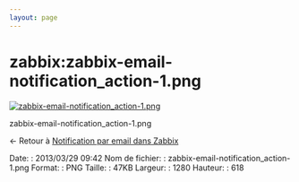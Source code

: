 ```yaml
---
layout: page
---
```


zabbix:zabbix-email-notification\_action-1.png
==============================================

[![zabbix-email-notification\_action-1.png](..//assets/media/zabbix/zabbix-email-notification_action-1.png@cache=&w=900&h=434 "zabbix-email-notification_action-1.png")](..//assets/media/zabbix/zabbix-email-notification_action-1.png@cache= "Afficher le fichier original")

zabbix-email-notification\_action-1.png

← Retour à [Notification par email dans
Zabbix](../../zabbix/zabbix-email-notification.html "zabbix:zabbix-email-notification")

Date:
:   2013/03/29 09:42
Nom de fichier:
:   zabbix-email-notification\_action-1.png
Format:
:   PNG
Taille:
:   47KB
Largeur:
:   1280
Hauteur:
:   618

